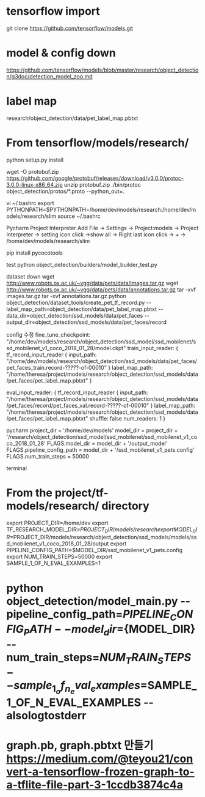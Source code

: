 # tensorflow import 
git clone https://github.com/tensorflow/models.git


# model & config down 
https://github.com/tensorflow/models/blob/master/research/object_detection/g3doc/detection_model_zoo.md 


# label map
research/object_detection/data/pet_label_map.pbtxt


# From tensorflow/models/research/
python setup.py install


wget -O protobuf.zip https://github.com/google/protobuf/releases/download/v3.0.0/protoc-3.0.0-linux-x86_64.zip
unzip protobuf.zip
./bin/protoc object_detection/protos/*.proto --python_out=.


vi ~/.bashrc
export PYTHONPATH=$PYTHONPATH=/home/dev/models/research:/home/dev/models/research/slim
source ~/.bashrc


Pycharm Project Interpreter Add 
File -> Settings -> Project:models -> Project Interpreter -> setting icon click
->show all -> Right last icon click -> + -> /home/dev/models/research/slim


pip install pycocotools


test 
python object_detection/builders/model_builder_test.py


dataset down
wget http://www.robots.ox.ac.uk/~vgg/data/pets/data/images.tar.gz
wget http://www.robots.ox.ac.uk/~vgg/data/pets/data/annotations.tar.gz
tar -xvf images.tar.gz
tar -xvf annotations.tar.gz
python object_detection/dataset_tools/create_pet_tf_record.py --label_map_path=object_detection/data/pet_label_map.pbtxt --data_dir=object_detection/ssd_models/data/pet_faces --output_dir=object_detection/ssd_models/data/pet_faces/record


config 수정
fine_tune_checkpoint: "/home/dev/models/research/object_detection/ssd_model/ssd_mobilenet/ssd_mobilenet_v1_coco_2018_01_28/model.ckpt"
train_input_reader: {
  tf_record_input_reader {
    input_path: "/home/dev/models/research/object_detection/ssd_models/data/pet_faces/pet_faces_train.record-?????-of-00010"
  }
  label_map_path: "/home/theresa/project/models/research/object_detection/ssd_models/data/pet_faces/pet_label_map.pbtxt"
}

eval_input_reader: {
tf_record_input_reader {
    input_path: "/home/theresa/project/models/research/object_detection/ssd_models/data/pet_faces/record/pet_faces_val.record-?????-of-00010"
  }
  label_map_path: "/home/theresa/project/models/research/object_detection/ssd_models/data/pet_faces/pet_label_map.pbtxt"
  shuffle: false
  num_readers: 1
}


pycharm
project_dir = '/home/dev/models'
model_dir = project_dir + '/research/object_detection/ssd_model/ssd_mobilenet/ssd_mobilenet_v1_coco_2018_01_28'
FLAGS.model_dir = model_dir + '/output_model'
FLAGS.pipeline_config_path = model_dir + '/ssd_mobilenet_v1_pets.config'
FLAGS.num_train_steps = 50000

terminal
# From the project/tf-models/research/ directory
export PROJECT_DIR=/home/dev
export TF_RESEARCH_MODEL_DIR=$PROJECT_DIR/models/research
export MODEL_DIR=$PROJECT_DIR/models/research/object_detection/ssd_models/models/ssd_mobilenet_v1_coco_2018_01_28/output
export PIPELINE_CONFIG_PATH=$MODEL_DIR/ssd_mobilenet_v1_pets.config
export NUM_TRAIN_STEPS=50000
export SAMPLE_1_OF_N_EVAL_EXAMPLES=1

python object_detection/model_main.py --pipeline_config_path=${PIPELINE_CONFIG_PATH} --model_dir=${MODEL_DIR} --num_train_steps=${NUM_TRAIN_STEPS} --sample_1_of_n_eval_examples=$SAMPLE_1_OF_N_EVAL_EXAMPLES --alsologtostderr
===================================================================================
graph.pb, graph.pbtxt 만들기
https://medium.com/@teyou21/convert-a-tensorflow-frozen-graph-to-a-tflite-file-part-3-1ccdb3874c4a
===================================================================================




